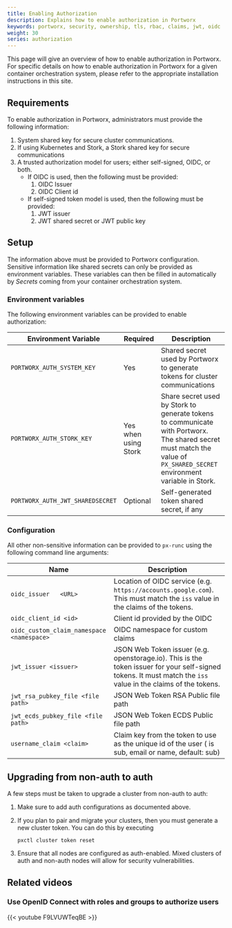 ```yaml
---
title: Enabling Authorization
description: Explains how to enable authorization in Portworx
keywords: portworx, security, ownership, tls, rbac, claims, jwt, oidc
weight: 30
series: authorization
---
```


This page will give an overview of how to enable authorization in Portworx. For specific details on how to enable authorization in Portworx for a given container orchestration system, please refer to the appropriate installation instructions in this site.

## Requirements
To enable authorization in Portworx, administrators must provide the following
information:

1. System shared key for secure cluster communications.
1. If using Kubernetes and Stork, a Stork shared key for secure communications
1. A trusted authorization model for users; either self-signed, OIDC, or both.
    * If OIDC is used, then the following must be provided:
        1. OIDC Issuer
        1. OIDC Client id
    * If self-signed token model is used, then the following must be provided:
        1. JWT issuer
        1. JWT shared secret or JWT public key

## Setup
The information above must be provided to Portworx configuration. Sensitive information like shared secrets can only be provided as environment variables.
These variables can then be filled in automatically by _Secrets_ coming from your container orchestration system.

### Environment variables
The following environment variables can be provided to enable authorization:

| Environment Variable | Required | Description |
| -------------------- | -------- | ----------- |
| `PORTWORX_AUTH_SYSTEM_KEY` | Yes | Shared secret used by Portworx to generate tokens for cluster communications |
| `PORTWORX_AUTH_STORK_KEY` | Yes when using Stork | Share secret used by Stork to generate tokens to communicate with Portworx. The shared secret must match the value of `PX_SHARED_SECRET` environment variable in Stork. |
| `PORTWORX_AUTH_JWT_SHAREDSECRET` | Optional | Self-generated token shared secret, if any |

### Configuration
All other non-sensitive information can be provided to `px-runc` using the
following command line arguments:

| Name | Description |
| ---- | ----------- |
| `oidc_issuer   <URL>` | Location of OIDC service (e.g. `https://accounts.google.com`). This must match the `iss` value in the claims of the tokens. |
| `oidc_client_id <id>` | Client id provided by the OIDC |
| `oidc_custom_claim_namespace <namespace>` | OIDC namespace for custom claims |
| `jwt_issuer <issuer>` | JSON Web Token issuer (e.g. openstorage.io). This is the token issuer for your self-signed tokens. It must match the `iss` value in the claims of the tokens. |
| `jwt_rsa_pubkey_file <file path>` | JSON Web Token RSA Public file path |
| `jwt_ecds_pubkey_file <file path>` | JSON Web Token ECDS Public file path |
| `username_claim <claim>` | Claim key from the token to use as the unique id of the user (<claim> is sub, email or name, default: sub) |

## Upgrading from non-auth to auth
A few steps must be taken to upgrade a cluster from non-auth to auth:

1. Make sure to add auth configurations as documented above.
2. If you plan to pair and migrate your clusters, then you must generate a new cluster token. You can do this by executing 
   
    ```text
    pxctl cluster token reset
    ```
    
3. Ensure that all nodes are configured as auth-enabled. Mixed clusters of auth and non-auth nodes will allow for security vulnerabilities.

## Related videos 

### Use OpenID Connect with roles and groups to authorize users

{{< youtube  F9LVUWTeqBE >}}
